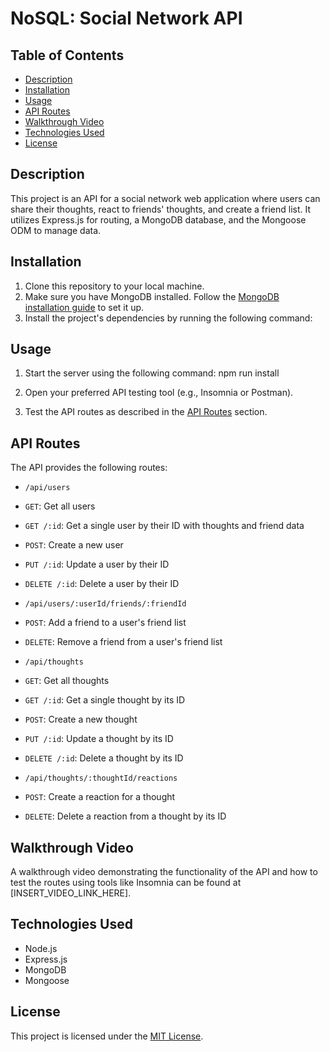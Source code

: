 # NoSQL: Social Network API

## Table of Contents

- [Description](#description)
- [Installation](#installation)
- [Usage](#usage)
- [API Routes](#api-routes)
- [Walkthrough Video](#walkthrough-video)
- [Technologies Used](#technologies-used)
- [License](#license)

## Description

This project is an API for a social network web application where users can share their thoughts, react to friends' thoughts, and create a friend list. It utilizes Express.js for routing, a MongoDB database, and the Mongoose ODM to manage data.

## Installation

1. Clone this repository to your local machine.
2. Make sure you have MongoDB installed. Follow the [MongoDB installation guide](https://coding-boot-camp.github.io/full-stack/mongodb/how-to-install-mongodb) to set it up.
3. Install the project's dependencies by running the following command:

## Usage

1. Start the server using the following command: npm run install

2. Open your preferred API testing tool (e.g., Insomnia or Postman).

3. Test the API routes as described in the [API Routes](#api-routes) section.

## API Routes

The API provides the following routes:

- `/api/users`
- `GET`: Get all users
- `GET /:id`: Get a single user by their ID with thoughts and friend data
- `POST`: Create a new user
- `PUT /:id`: Update a user by their ID
- `DELETE /:id`: Delete a user by their ID

- `/api/users/:userId/friends/:friendId`
- `POST`: Add a friend to a user's friend list
- `DELETE`: Remove a friend from a user's friend list

- `/api/thoughts`
- `GET`: Get all thoughts
- `GET /:id`: Get a single thought by its ID
- `POST`: Create a new thought
- `PUT /:id`: Update a thought by its ID
- `DELETE /:id`: Delete a thought by its ID

- `/api/thoughts/:thoughtId/reactions`
- `POST`: Create a reaction for a thought
- `DELETE`: Delete a reaction from a thought by its ID

## Walkthrough Video

A walkthrough video demonstrating the functionality of the API and how to test the routes using tools like Insomnia can be found at [INSERT_VIDEO_LINK_HERE].

## Technologies Used

- Node.js
- Express.js
- MongoDB
- Mongoose

## License

This project is licensed under the [MIT License](LICENSE).



